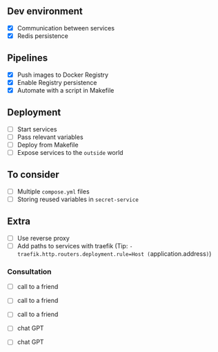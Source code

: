 ## Dev environment
- [x] Communication between services
- [x] Redis persistence
## Pipelines
- [x] Push images to Docker Registry
- [x] Enable Registry persistence
- [x] Automate with a script in Makefile
## Deployment
- [ ] Start services
- [ ] Pass relevant variables
- [ ] Deploy from Makefile
- [ ] Expose services to the `outside` world
## To consider
- [ ] Multiple `compose.yml` files
- [ ] Storing reused variables in `secret-service`
## Extra
- [ ] Use reverse proxy
- [ ] Add paths to services with traefik (Tip: `- traefik.http.routers.deployment.rule=Host
  (`application.address`)`)

### Consultation
- [ ] call to a friend 
- [ ] call to a friend 
- [ ] call to a friend

- [ ] chat GPT
- [ ] chat GPT